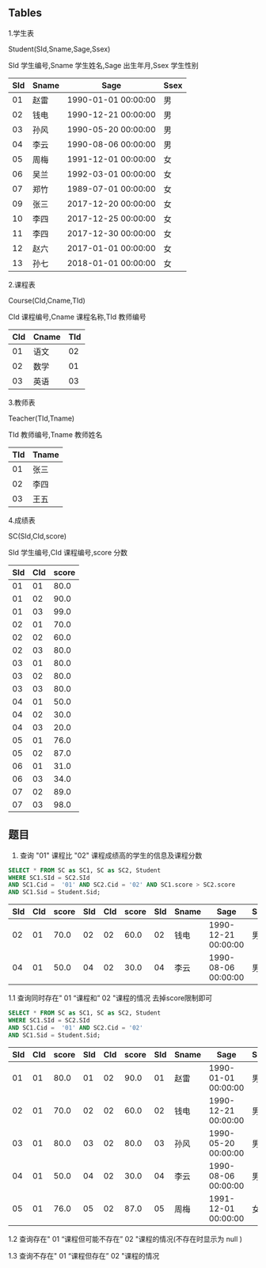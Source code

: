 ## Tables

1.学生表

Student(SId,Sname,Sage,Ssex)

SId 学生编号,Sname 学生姓名,Sage 出生年月,Ssex 学生性别

| SId  | Sname  | Sage                | Ssex |
|------|--------|---------------------|------|
| 01   | 赵雷   | 1990-01-01 00:00:00 | 男   |
| 02   | 钱电   | 1990-12-21 00:00:00 | 男   |
| 03   | 孙风   | 1990-05-20 00:00:00 | 男   |
| 04   | 李云   | 1990-08-06 00:00:00 | 男   |
| 05   | 周梅   | 1991-12-01 00:00:00 | 女   |
| 06   | 吴兰   | 1992-03-01 00:00:00 | 女   |
| 07   | 郑竹   | 1989-07-01 00:00:00 | 女   |
| 09   | 张三   | 2017-12-20 00:00:00 | 女   |
| 10   | 李四   | 2017-12-25 00:00:00 | 女   |
| 11   | 李四   | 2017-12-30 00:00:00 | 女   |
| 12   | 赵六   | 2017-01-01 00:00:00 | 女   |
| 13   | 孙七   | 2018-01-01 00:00:00 | 女   |


2.课程表

Course(CId,Cname,TId)

CId 课程编号,Cname 课程名称,TId 教师编号

| CId  | Cname  | TId  |
|------|--------|------|
| 01   | 语文   | 02   |
| 02   | 数学   | 01   |
| 03   | 英语   | 03   |


3.教师表

Teacher(TId,Tname)

TId 教师编号,Tname 教师姓名

| TId  | Tname  |
|------|--------|
| 01   | 张三   |
| 02   | 李四   |
| 03   | 王五   |


4.成绩表

SC(SId,CId,score)

SId 学生编号,CId 课程编号,score 分数

| SId  | CId  | score |
|------|------|-------|
| 01   | 01   |  80.0 |
| 01   | 02   |  90.0 |
| 01   | 03   |  99.0 |
| 02   | 01   |  70.0 |
| 02   | 02   |  60.0 |
| 02   | 03   |  80.0 |
| 03   | 01   |  80.0 |
| 03   | 02   |  80.0 |
| 03   | 03   |  80.0 |
| 04   | 01   |  50.0 |
| 04   | 02   |  30.0 |
| 04   | 03   |  20.0 |
| 05   | 01   |  76.0 |
| 05   | 02   |  87.0 |
| 06   | 01   |  31.0 |
| 06   | 03   |  34.0 |
| 07   | 02   |  89.0 |
| 07   | 03   |  98.0 |

## 题目

1. 查询 "01" 课程比 "02" 课程成绩高的学生的信息及课程分数
```sql
SELECT * FROM SC as SC1, SC as SC2, Student
WHERE SC1.SId = SC2.SId 
AND SC1.Cid =  '01' AND SC2.Cid = '02' AND SC1.score > SC2.score
AND SC1.Sid = Student.Sid;
```

| SId  | CId  | score | SId  | CId  | score | SId  | Sname  | Sage                | Ssex |
|------|------|-------|------|------|-------|------|--------|---------------------|------|
| 02   | 01   |  70.0 | 02   | 02   |  60.0 | 02   | 钱电   | 1990-12-21 00:00:00 | 男   |
| 04   | 01   |  50.0 | 04   | 02   |  30.0 | 04   | 李云   | 1990-08-06 00:00:00 | 男   |


1.1 查询同时存在" 01 “课程和” 02 "课程的情况
去掉score限制即可
```sql
SELECT * FROM SC as SC1, SC as SC2, Student
WHERE SC1.SId = SC2.SId 
AND SC1.Cid =  '01' AND SC2.Cid = '02'
AND SC1.Sid = Student.Sid;
```
| SId  | CId  | score | SId  | CId  | score | SId  | Sname  | Sage                | Ssex |
|------|------|-------|------|------|-------|------|--------|---------------------|------|
| 01   | 01   |  80.0 | 01   | 02   |  90.0 | 01   | 赵雷   | 1990-01-01 00:00:00 | 男   |
| 02   | 01   |  70.0 | 02   | 02   |  60.0 | 02   | 钱电   | 1990-12-21 00:00:00 | 男   |
| 03   | 01   |  80.0 | 03   | 02   |  80.0 | 03   | 孙风   | 1990-05-20 00:00:00 | 男   |
| 04   | 01   |  50.0 | 04   | 02   |  30.0 | 04   | 李云   | 1990-08-06 00:00:00 | 男   |
| 05   | 01   |  76.0 | 05   | 02   |  87.0 | 05   | 周梅   | 1991-12-01 00:00:00 | 女   |

1.2 查询存在" 01 “课程但可能不存在” 02 "课程的情况(不存在时显示为 null )

1.3 查询不存在" 01 “课程但存在” 02 "课程的情况